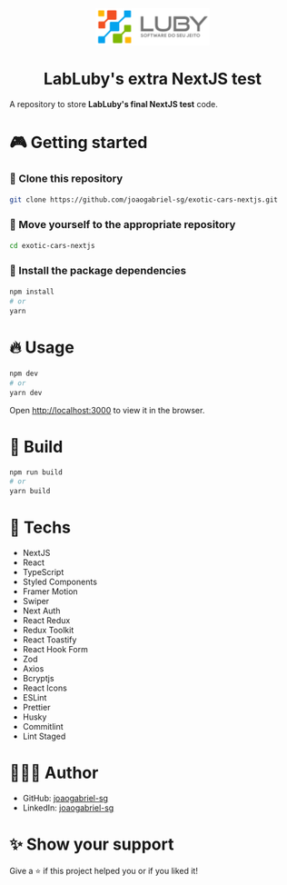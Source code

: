 <div align="center">
  <img src="./public/images/luby-logo.png" width="200" />
  <h1>LabLuby's extra NextJS test</h1>
</div>

A repository to store **LabLuby's final NextJS test** code.

# 🎮 Getting started

<h3 style="font-size: 18px;">🧬 Clone this repository</h3>

```bash
git clone https://github.com/joaogabriel-sg/exotic-cars-nextjs.git
```

<h3 style="font-size: 18px;">📂 Move yourself to the appropriate repository</h3>

```bash
cd exotic-cars-nextjs
```

<h3 style="font-size: 18px;">🎉 Install the package dependencies</h3>

```bash
npm install
# or
yarn
```

# 🔥 Usage

```bash
npm dev
# or
yarn dev
```

Open [http://localhost:3000](http://localhost:3000) to view it in the browser.

# 🍷 Build

```bash
npm run build
# or
yarn build
```

# 🚀 Techs

- NextJS
- React
- TypeScript
- Styled Components
- Framer Motion
- Swiper
- Next Auth
- React Redux
- Redux Toolkit
- React Toastify
- React Hook Form
- Zod
- Axios
- Bcryptjs
- React Icons
- ESLint
- Prettier
- Husky
- Commitlint
- Lint Staged

# 👨🏻‍💻 Author

- GitHub: [joaogabriel-sg](https://github.com/joaogabriel-sg)
- LinkedIn: [joaogabriel-sg](https://www.linkedin.com/in/joaogabriel-sg/)

# ✨ Show your support

Give a ⭐ if this project helped you or if you liked it!
